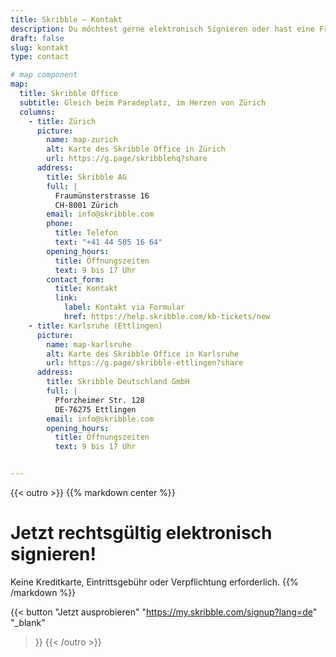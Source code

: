 ```yaml
---
title: Skribble – Kontakt
description: Du möchtest gerne elektronisch Signieren oder hast eine Frage? Dann kannst du dich gerne per Telefon oder E-Mail bei uns melden.
draft: false
slug: kontakt
type: contact

# map component
map:
  title: Skribble Office
  subtitle: Gleich beim Paradeplatz, im Herzen von Zürich
  columns:
    - title: Zürich
      picture:
        name: map-zurich
        alt: Karte des Skribble Office in Zürich
        url: https://g.page/skribblehq?share
      address:
        title: Skribble AG
        full: |
          Fraumünsterstrasse 16
          CH-8001 Zürich
        email: info@skribble.com
        phone: 
          title: Telefon
          text: "+41 44 505 16 64"
        opening_hours:
          title: Öffnungszeiten
          text: 9 bis 17 Uhr
        contact_form:
          title: Kontakt 
          link:
            label: Kontakt via Formular
            href: https://help.skribble.com/kb-tickets/new
    - title: Karlsruhe (Ettlingen)
      picture:
        name: map-karlsruhe
        alt: Karte des Skribble Office in Karlsruhe
        url: https://g.page/skribble-ettlingen?share
      address:
        title: Skribble Deutschland GmbH
        full: |
          Pforzheimer Str. 128
          DE-76275 Ettlingen
        email: info@skribble.com
        opening_hours:
          title: Öffnungszeiten
          text: 9 bis 17 Uhr


---
```


[//]: # (--------------------------------------------------------------------------------------------------------------)

{{< outro   >}}
{{% markdown center %}}
# Jetzt rechtsgültig elektronisch signieren!
Keine Kreditkarte, Eintrittsgebühr oder
Verpflichtung erforderlich.
{{% /markdown %}}

{{< button
  "Jetzt ausprobieren"
  "https://my.skribble.com/signup?lang=de"
  "_blank"
>}}
{{< /outro >}}
